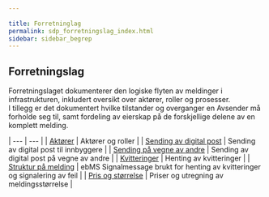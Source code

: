 ```yaml
---
 
title: Forretninglag  
permalink: sdp_forretningslag_index.html
sidebar: sidebar_begrep
---
```


## Forretningslag

Forretningslaget dokumenterer den logiske flyten av meldinger i
infrastrukturen, inkludert oversikt over aktører, roller og prosesser.  
I tillegg er det dokumentert hvilke tilstander og overganger en Avsender
må forholde seg til, samt fordeling av eierskap på de forskjellige
delene av en komplett melding.

| --- | --- |
| [Aktører](https://difi.github.io/felleslosninger/sdp_aktorer.html)                                   | Aktører og roller                                                           |
| [Sending av digital post](forretningsprosess.md)        | Sending av digital post til innbyggere                                      |
| [Sending på vegne av andre](send_paa_vegne_av_andre.md) | Sending av digital post på vegne av andre                                   |
| [Kvitteringer](forretningsprosess_kvittering.md)        | Henting av kvitteringer                                                     |
| [Struktur på melding](meldingsformat.md)                | ebMS Signalmessage brukt for henting av kvitteringer og signalering av feil |
| [Pris og størrelse](meldingsstorrelse.md)               | Priser og utregning av meldingsstørrelse                                    |
